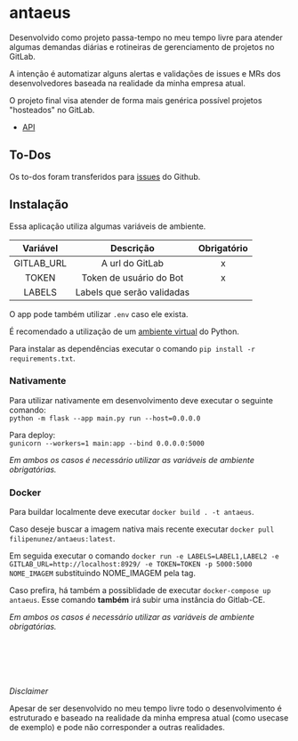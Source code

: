 # antaeus

Desenvolvido como projeto passa-tempo no meu tempo livre para atender algumas demandas diárias e rotineiras de gerenciamento de projetos no GitLab.

A intenção é automatizar alguns alertas e validações de issues e MRs dos desenvolvedores baseada na realidade da minha empresa atual.

O projeto final visa atender de forma mais genérica possível projetos "hosteados" no GitLab.

-   [API](https://github.com/fnunezzz/antaeus/blob/main/app/docs/API.md)

## To-Dos

Os to-dos foram transferidos para [issues](https://github.com/fnunezzz/antaeus/issues) do Github.

## Instalação

Essa aplicação utiliza algumas variáveis de ambiente.

<div align="center">

|  Variável  |         Descrição          | Obrigatório |
| :--------: | :------------------------: | :---------: |
| GITLAB_URL |      A url do GitLab       |      x      |
|   TOKEN    |  Token de usuário do Bot   |      x      |
|   LABELS   | Labels que serão validadas |             |

</div>

O app pode também utilizar `.env` caso ele exista.

É recomendado a utilização de um [ambiente virtual](https://docs.python.org/3/library/venv.html) do Python.

Para instalar as dependências executar o comando `pip install -r requirements.txt`.

### Nativamente

Para utilizar nativamente em desenvolvimento deve executar o seguinte comando: \
`python -m flask --app main.py run --host=0.0.0.0`

Para deploy: \
`gunicorn --workers=1 main:app --bind 0.0.0.0:5000`

_Em ambos os casos é necessário utilizar as variáveis de ambiente obrigatórias._

### Docker

Para buildar localmente deve executar `docker build . -t antaeus`.

Caso deseje buscar a imagem nativa mais recente executar `docker pull filipenunez/antaeus:latest`.

Em seguida executar o comando `docker run -e LABELS=LABEL1,LABEL2 -e GITLAB_URL=http://localhost:8929/ -e TOKEN=TOKEN -p 5000:5000 NOME_IMAGEM` substituindo NOME_IMAGEM pela tag.

Caso prefira, há também a possiblidade de executar `docker-compose up antaeus`. Esse comando **também** irá subir uma instância do Gitlab-CE.

_Em ambos os casos é necessário utilizar as variáveis de ambiente obrigatórias._

\
\
\
\
\
_Disclaimer_

Apesar de ser desenvolvido no meu tempo livre todo o desenvolvimento é estruturado e baseado na realidade da minha empresa atual (como usecase de exemplo) e pode não corresponder a outras realidades.
